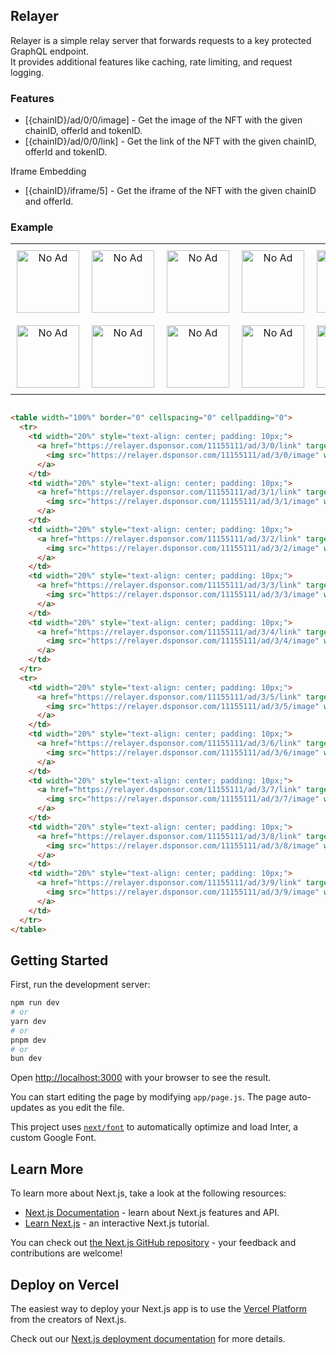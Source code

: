 ## Relayer

Relayer is a simple relay server that forwards requests to a key protected GraphQL endpoint.  
It provides additional features like caching, rate limiting, and request logging.

### Features

- [{chainID}/ad/0/0/image] - Get the image of the NFT with the given chainID, offerId and tokenID.
- [{chainID}/ad/0/0/link] - Get the link of the NFT with the given chainID, offerId and tokenID.

Iframe Embedding

- [{chainID}/iframe/5] - Get the iframe of the NFT with the given chainID and offerId.

### Example

<!-- <table>
    <tr>
        <td>
            <a href="https://relayer.dsponsor.com/11155111/ad/3/0/link">
                <img src="https://relayer.dsponsor.com/11155111/ad/3/0/image" height="50"/>
            </a>
        </td>
        <td>
            <a href="https://relayer.dsponsor.com/11155111/ad/3/1/link">
                <img src="https://relayer.dsponsor.com/11155111/ad/3/1/image" height="50"/>
            </a>     
        </td>
        <td>
            <a href="https://relayer.dsponsor.com/11155111/ad/3/2/link">
                <img src="https://relayer.dsponsor.com/11155111/ad/3/2/image" height="50"/>
            </a>
        </td>
        <td>
            <a href="https://relayer.dsponsor.com/11155111/ad/3/3/link">
                <img src="https://relayer.dsponsor.com/11155111/ad/3/3/image" height="50"/>
            </a>     
        </td>
        <td>
            <a href="https://relayer.dsponsor.com/11155111/ad/3/4/link">
                <img src="https://relayer.dsponsor.com/11155111/ad/3/4/image" height="50"/>
            </a>
        </td>
    </tr>
    <tr>
        <td>
            <a href="https://relayer.dsponsor.com/11155111/ad/3/5/link">
                <img src="https://relayer.dsponsor.com/11155111/ad/3/5/image" height="50"/>
            </a>
        </td>
        <td>
            <a href="https://relayer.dsponsor.com/11155111/ad/3/6/link">
                <img src="https://relayer.dsponsor.com/11155111/ad/3/6/image" height="50"/>
            </a>     
        </td>
        <td>
            <a href="https://relayer.dsponsor.com/11155111/ad/3/7/link">
                <img src="https://relayer.dsponsor.com/11155111/ad/3/7/image" height="50"/>
            </a>
        </td>
        <td>
            <a href="https://relayer.dsponsor.com/11155111/ad/3/8/link">
                <img src="https://relayer.dsponsor.com/11155111/ad/3/8/image" height="50"/>
            </a>     
        </td>
        <td>
            <a href="https://relayer.dsponsor.com/11155111/ad/3/9/link">
                <img src="https://relayer.dsponsor.com/11155111/ad/3/9/image" height="50"/>
            </a>
        </td>
    </tr>
</table> -->

<table width="100%" border="0" cellspacing="0" cellpadding="0">
  <tr>
    <td width="20%" style="text-align: center; padding: 10px;">
      <a href="https://relayer.dsponsor.com/11155111/ad/3/0/link" target="_blank">
        <img src="https://relayer.dsponsor.com/11155111/ad/3/0/image" width="100" height="100" style="display: block;" alt="No Ad">
      </a>
    </td>
    <td width="20%" style="text-align: center; padding: 10px;">
      <a href="https://relayer.dsponsor.com/11155111/ad/3/1/link" target="_blank">
        <img src="https://relayer.dsponsor.com/11155111/ad/3/1/image" width="100" height="100" style="display: block;" alt="No Ad">
      </a>
    </td>
    <td width="20%" style="text-align: center; padding: 10px;">
      <a href="https://relayer.dsponsor.com/11155111/ad/3/2/link" target="_blank">
        <img src="https://relayer.dsponsor.com/11155111/ad/3/2/image" width="100" height="100" style="display: block;" alt="No Ad">
      </a>
    </td>
    <td width="20%" style="text-align: center; padding: 10px;">
      <a href="https://relayer.dsponsor.com/11155111/ad/3/3/link" target="_blank">
        <img src="https://relayer.dsponsor.com/11155111/ad/3/3/image" width="100" height="100" style="display: block;" alt="No Ad">
      </a>
    </td>
    <td width="20%" style="text-align: center; padding: 10px;">
      <a href="https://relayer.dsponsor.com/11155111/ad/3/4/link" target="_blank">
        <img src="https://relayer.dsponsor.com/11155111/ad/3/4/image" width="100" height="100" style="display: block;" alt="No Ad">
      </a>
    </td>
  </tr>
  <tr>
    <td width="20%" style="text-align: center; padding: 10px;">
      <a href="https://relayer.dsponsor.com/11155111/ad/3/5/link" target="_blank">
        <img src="https://relayer.dsponsor.com/11155111/ad/3/5/image" width="100" height="100" style="display: block;" alt="No Ad">
      </a>
    </td>
    <td width="20%" style="text-align: center; padding: 10px;">
      <a href="https://relayer.dsponsor.com/11155111/ad/3/6/link" target="_blank">
        <img src="https://relayer.dsponsor.com/11155111/ad/3/6/image" width="100" height="100" style="display: block;" alt="No Ad">
      </a>
    </td>
    <td width="20%" style="text-align: center; padding: 10px;">
      <a href="https://relayer.dsponsor.com/11155111/ad/3/7/link" target="_blank">
        <img src="https://relayer.dsponsor.com/11155111/ad/3/7/image" width="100" height="100" style="display: block;" alt="No Ad">
      </a>
    </td>
    <td width="20%" style="text-align: center; padding: 10px;">
      <a href="https://relayer.dsponsor.com/11155111/ad/3/8/link" target="_blank">
        <img src="https://relayer.dsponsor.com/11155111/ad/3/8/image" width="100" height="100" style="display: block;" alt="No Ad">
      </a>
    </td>
    <td width="20%" style="text-align: center; padding: 10px;">
      <a href="https://relayer.dsponsor.com/11155111/ad/3/9/link" target="_blank">
        <img src="https://relayer.dsponsor.com/11155111/ad/3/9/image" width="100" height="100" style="display: block;" alt="No Ad">
      </a>
    </td>
  </tr>
</table>



```html

<table width="100%" border="0" cellspacing="0" cellpadding="0">
  <tr>
    <td width="20%" style="text-align: center; padding: 10px;">
      <a href="https://relayer.dsponsor.com/11155111/ad/3/0/link" target="_blank">
        <img src="https://relayer.dsponsor.com/11155111/ad/3/0/image" width="100" height="100" style="display: block;" alt="No Ad">
      </a>
    </td>
    <td width="20%" style="text-align: center; padding: 10px;">
      <a href="https://relayer.dsponsor.com/11155111/ad/3/1/link" target="_blank">
        <img src="https://relayer.dsponsor.com/11155111/ad/3/1/image" width="100" height="100" style="display: block;" alt="No Ad">
      </a>
    </td>
    <td width="20%" style="text-align: center; padding: 10px;">
      <a href="https://relayer.dsponsor.com/11155111/ad/3/2/link" target="_blank">
        <img src="https://relayer.dsponsor.com/11155111/ad/3/2/image" width="100" height="100" style="display: block;" alt="No Ad">
      </a>
    </td>
    <td width="20%" style="text-align: center; padding: 10px;">
      <a href="https://relayer.dsponsor.com/11155111/ad/3/3/link" target="_blank">
        <img src="https://relayer.dsponsor.com/11155111/ad/3/3/image" width="100" height="100" style="display: block;" alt="No Ad">
      </a>
    </td>
    <td width="20%" style="text-align: center; padding: 10px;">
      <a href="https://relayer.dsponsor.com/11155111/ad/3/4/link" target="_blank">
        <img src="https://relayer.dsponsor.com/11155111/ad/3/4/image" width="100" height="100" style="display: block;" alt="No Ad">
      </a>
    </td>
  </tr>
  <tr>
    <td width="20%" style="text-align: center; padding: 10px;">
      <a href="https://relayer.dsponsor.com/11155111/ad/3/5/link" target="_blank">
        <img src="https://relayer.dsponsor.com/11155111/ad/3/5/image" width="100" height="100" style="display: block;" alt="No Ad">
      </a>
    </td>
    <td width="20%" style="text-align: center; padding: 10px;">
      <a href="https://relayer.dsponsor.com/11155111/ad/3/6/link" target="_blank">
        <img src="https://relayer.dsponsor.com/11155111/ad/3/6/image" width="100" height="100" style="display: block;" alt="No Ad">
      </a>
    </td>
    <td width="20%" style="text-align: center; padding: 10px;">
      <a href="https://relayer.dsponsor.com/11155111/ad/3/7/link" target="_blank">
        <img src="https://relayer.dsponsor.com/11155111/ad/3/7/image" width="100" height="100" style="display: block;" alt="No Ad">
      </a>
    </td>
    <td width="20%" style="text-align: center; padding: 10px;">
      <a href="https://relayer.dsponsor.com/11155111/ad/3/8/link" target="_blank">
        <img src="https://relayer.dsponsor.com/11155111/ad/3/8/image" width="100" height="100" style="display: block;" alt="No Ad">
      </a>
    </td>
    <td width="20%" style="text-align: center; padding: 10px;">
      <a href="https://relayer.dsponsor.com/11155111/ad/3/9/link" target="_blank">
        <img src="https://relayer.dsponsor.com/11155111/ad/3/9/image" width="100" height="100" style="display: block;" alt="No Ad">
      </a>
    </td>
  </tr>
</table>

```


## Getting Started

First, run the development server:

```bash
npm run dev
# or
yarn dev
# or
pnpm dev
# or
bun dev
```

Open [http://localhost:3000](http://localhost:3000) with your browser to see the result.

You can start editing the page by modifying `app/page.js`. The page auto-updates as you edit the file.

This project uses [`next/font`](https://nextjs.org/docs/basic-features/font-optimization) to automatically optimize and load Inter, a custom Google Font.

## Learn More

To learn more about Next.js, take a look at the following resources:

- [Next.js Documentation](https://nextjs.org/docs) - learn about Next.js features and API.
- [Learn Next.js](https://nextjs.org/learn) - an interactive Next.js tutorial.

You can check out [the Next.js GitHub repository](https://github.com/vercel/next.js/) - your feedback and contributions are welcome!

## Deploy on Vercel

The easiest way to deploy your Next.js app is to use the [Vercel Platform](https://vercel.com/new?utm_medium=default-template&filter=next.js&utm_source=create-next-app&utm_campaign=create-next-app-readme) from the creators of Next.js.

Check out our [Next.js deployment documentation](https://nextjs.org/docs/deployment) for more details.
